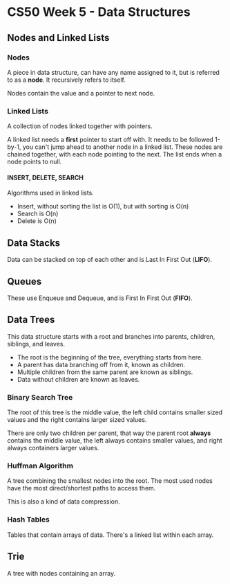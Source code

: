 # CS50 Week 5 - Data Structures


## Nodes and Linked Lists

### Nodes
A piece in data structure, can have any name assigned to it, but is referred to as a **node**. It recursively refers to itself.

Nodes contain the value and a pointer to next node.
	
### Linked Lists
A collection of nodes linked together with pointers.

A linked list needs a **first** pointer to start off with. It needs to be followed 1-by-1, you can't jump ahead to another node in a linked list. These nodes are chained together, with each node pointing to the next. The list ends when a node points to null.


#### INSERT, DELETE, SEARCH
Algorithms used in linked lists. 

* Insert, without sorting the list is O(1), but with sorting is O(n)
* Search is O(n)
* Delete is O(n)


## Data Stacks

Data can be stacked on top of each other and is Last In First Out (**LIFO**). 

## Queues
These use Enqueue and Dequeue, and is First In First Out (**FIFO**).

## Data Trees
This data structure starts with a root and branches into parents, children, siblings, and leaves.

* The root is the beginning of the tree, everything starts from here.  
* A parent has data branching off from it, known as children.  
* Multiple children from the same parent are known as siblings.  
* Data without children are known as leaves.

### Binary Search Tree
The root of this tree is the middle value, the left child contains smaller sized values and the right contains larger sized values.

There are only two children per parent, that way the parent root **always** contains the middle value, the left always contains smaller values, and right always containers larger values.

### Huffman Algorithm
A tree combining the smallest nodes into the root. The most used nodes have the most direct/shortest paths to access them.

This is also a kind of data compression.

### Hash Tables
Tables that contain arrays of data. There's a linked list within each array.

## Trie
A tree with nodes containing an array.